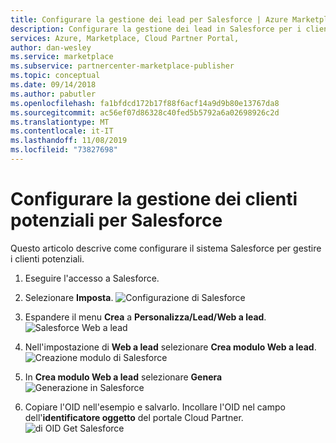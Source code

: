 ```yaml
---
title: Configurare la gestione dei lead per Salesforce | Azure Marketplace
description: Configurare la gestione dei lead in Salesforce per i clienti di Azure Marketplace.
services: Azure, Marketplace, Cloud Partner Portal,
author: dan-wesley
ms.service: marketplace
ms.subservice: partnercenter-marketplace-publisher
ms.topic: conceptual
ms.date: 09/14/2018
ms.author: pabutler
ms.openlocfilehash: fa1bfdcd172b17f88f6acf14a9d9b80e13767da8
ms.sourcegitcommit: ac56ef07d86328c40fed5b5792a6a02698926c2d
ms.translationtype: MT
ms.contentlocale: it-IT
ms.lasthandoff: 11/08/2019
ms.locfileid: "73827698"
---
```

# <a name="configure-lead-management-for-salesforce"></a>Configurare la gestione dei clienti potenziali per Salesforce

Questo articolo descrive come configurare il sistema Salesforce per gestire i clienti potenziali.

1. Eseguire l'accesso a Salesforce.
2. Selezionare **Imposta**.
    ![Configurazione di Salesforce](./media/cloud-partner-portal-lead-management-instructions-salesforce/salesforce1.png)

3. Espandere il menu **Crea** a **Personalizza/Lead/Web a lead**.
    ![Salesforce Web a lead](./media/cloud-partner-portal-lead-management-instructions-salesforce/salesforce2.png)

4. Nell'impostazione di **Web a lead** selezionare **Crea modulo Web a lead**.
    ![Creazione modulo di Salesforce](./media/cloud-partner-portal-lead-management-instructions-salesforce/salesforce3.png)

5. In **Crea modulo Web a lead** selezionare **Genera** ![Generazione in Salesforce](./media/cloud-partner-portal-lead-management-instructions-salesforce/salesforce4.png)

6. Copiare l'OID nell'esempio e salvarlo. Incollare l'OID nel campo dell'**identificatore oggetto** del portale Cloud Partner.
![di OID Get Salesforce](./media/cloud-partner-portal-lead-management-instructions-salesforce/salesforce5.png)
